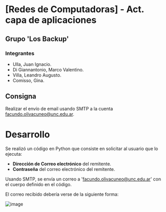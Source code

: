 # [Redes de Computadoras] - Act. capa de aplicaciones

## Grupo 'Los Backup'

### Integrantes

* Ulla, Juan Ignacio.
* Di Giannantonio, Marco Valentino.
* Villa, Leandro Augusto.
* Comisso, Gina.

## Consigna

Realizar el envío de email usando SMTP a la cuenta facundo.olivacuneo@unc.edu.ar.

# Desarrollo

Se realizó un código en Python que consiste en solicitar al usuario que lo ejecuta:
* **Dirección de Correo electrónico** del remitente.
* **Contraseña** del correo electrónico del remitente.

Usando SMTP, se envía un correo a 'facundo.olivacuneo@unc.edu.ar' con el cuerpo definido en el código.

El correo recibido debería verse de la siguiente forma:

![image](https://github.com/IgnacioUlla/-RdC---Act.-capa-de-aplicaciones/assets/88856208/99581a8b-0232-4d3f-a827-83acff96e45b)

